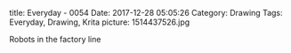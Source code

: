 title: Everyday - 0054
Date: 2017-12-28 05:05:26
Category: Drawing
Tags: Everyday, Drawing, Krita
picture: 1514437526.jpg

Robots in the factory line

